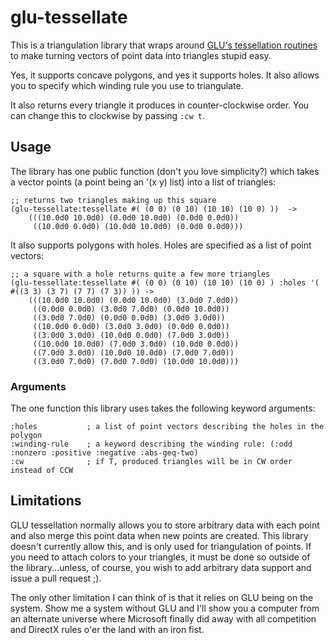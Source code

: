 glu-tessellate
==============
This is a triangulation library that wraps around [GLU's tessellation routines](http://www.glprogramming.com/red/chapter11.html)
to make turning vectors of point data into triangles stupid easy.

Yes, it supports concave polygons, and yes it supports holes. It also allows you to specify which winding
rule you use to triangulate.

It also returns every triangle it produces in counter-clockwise order. You can change this to
clockwise by passing `:cw t`.

Usage
-----
The library has one public function (don't you love simplicity?) which takes a vector points (a point
being an '(x y) list) into a list of triangles:

	;; returns two triangles making up this square
    (glu-tessellate:tessellate #( (0 0) (0 10) (10 10) (10 0) ))  ->
        (((10.0d0 10.0d0) (0.0d0 10.0d0) (0.0d0 0.0d0))
		 ((10.0d0 0.0d0) (10.0d0 10.0d0) (0.0d0 0.0d0)))
    
It also supports polygons with holes. Holes are specified as a list of point vectors:

	;; a square with a hole returns quite a few more triangles
    (glu-tessellate:tessellate #( (0 0) (0 10) (10 10) (10 0) ) :holes '( #((3 3) (3 7) (7 7) (7 3)) )) ->
        (((10.0d0 10.0d0) (0.0d0 10.0d0) (3.0d0 7.0d0))
         ((0.0d0 0.0d0) (3.0d0 7.0d0) (0.0d0 10.0d0))
         ((3.0d0 7.0d0) (0.0d0 0.0d0) (3.0d0 3.0d0))
         ((10.0d0 0.0d0) (3.0d0 3.0d0) (0.0d0 0.0d0))
         ((3.0d0 3.0d0) (10.0d0 0.0d0) (7.0d0 3.0d0))
         ((10.0d0 10.0d0) (7.0d0 3.0d0) (10.0d0 0.0d0))
         ((7.0d0 3.0d0) (10.0d0 10.0d0) (7.0d0 7.0d0))
         ((3.0d0 7.0d0) (7.0d0 7.0d0) (10.0d0 10.0d0)))

### Arguments
The one function this library uses takes the following keyword arguments:

    :holes           ; a list of point vectors describing the holes in the polygon
	:winding-rule    ; a keyword describing the winding rule: (:odd :nonzero :positive :negative :abs-geq-two)
	:cw              ; if T, produced triangles will be in CW order instead of CCW

Limitations
-----------
GLU tessellation normally allows you to store arbitrary data with each point and also merge
this point data when new points are created. This library doesn't currently allow this, and is
only used for triangulation of points. If you need to attach colors to your triangles, it must
be done so outside of the library...unless, of course, you wish to add arbitrary data support
and issue a pull request ;).

The only other limitation I can think of is that it relies on GLU being on the system. Show me
a system without GLU and I'll show you a computer from an alternate universe where Microsoft
finally did away with all competition and DirectX rules o'er the land with an iron fist.
